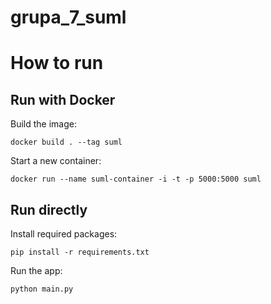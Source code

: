 # grupa_7_suml

How to run
==========

Run with Docker
---------------

Build the image:
```
docker build . --tag suml
```

Start a new container:
```
docker run --name suml-container -i -t -p 5000:5000 suml
```

Run directly
------------

Install required packages:
```
pip install -r requirements.txt
```

Run the app:
```
python main.py
```
